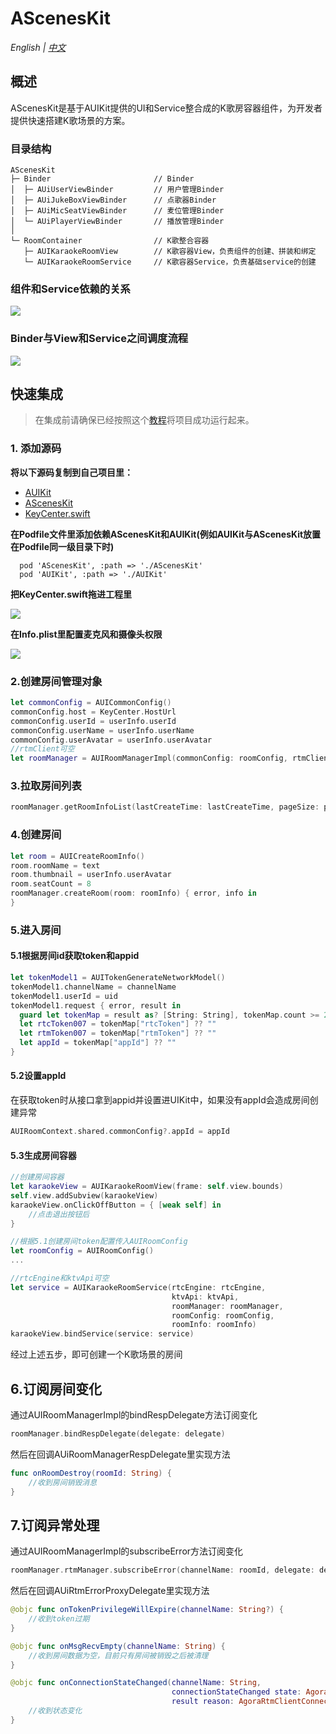 # AScenesKit

*English | [中文](README.zh.md)*

##  概述
AScenesKit是基于AUIKit提供的UI和Service整合成的K歌房容器组件，为开发者提供快速搭建K歌场景的方案。

### 目录结构
```
AScenesKit  
├─ Binder                       // Binder
│  ├─ AUiUserViewBinder         // 用户管理Binder
│  ├─ AUiJukeBoxViewBinder      // 点歌器Binder
│  ├─ AUiMicSeatViewBinder      // 麦位管理Binder    
│  └─ AUiPlayerViewBinder       // 播放管理Binder
│
└─ RoomContainer                // K歌整合容器
   ├─ AUIKaraokeRoomView        // K歌容器View，负责组件的创建、拼装和绑定   
   └─ AUIKaraokeRoomService     // K歌容器Service，负责基础service的创建
```
###  组件和Service依赖的关系
![](https://fullapp.oss-cn-beijing.aliyuncs.com/pic/KaraokeRoom.png)

### Binder与View和Service之间调度流程

![](https://fullapp.oss-cn-beijing.aliyuncs.com/pic/pako_eNo9UD1vwjAQ_SunmwMqbaDEQyUCKxNVh2IGK76ApcROHbuUxvnvNQ7qTad7H_f0BqyMJGRYN-ZaXYR18L7jGuJsjh-KrqXSkuwJZrO34DspHIFXAcoEniZmeUcheAWicsroAJuHRZL1pCVY-vLUuwDb44Hst6roId5OYkt9B5IaOscX0QAww5ZsK5SM6YY7l6O7UEscWVwl1cI3jiPXY6QK78zhpitktWh6ynDKulP.png)

## 快速集成
> 在集成前请确保已经按照这个[教程](../Example/README_zh.md)将项目成功运行起来。

### 1. 添加源码

**将以下源码复制到自己项目里：**

- [AUIKit](https://github.com/AgoraIO-Community/AUIKit/blob/main/iOS/README_zh.md)
- [AScenesKit](../AScenesKit)
- [KeyCenter.swift](../Example/AUIKitKaraoke/KeyCenter.swift)

**在Podfile文件里添加依赖AScenesKit和AUIKit(例如AUIKit与AScenesKit放置在Podfile同一级目录下时)**

```
  pod 'AScenesKit', :path => './AScenesKit'
  pod 'AUIKit', :path => './AUIKit'
```

**把KeyCenter.swift拖进工程里**

![](https://accktvpic.oss-cn-beijing.aliyuncs.com/pic/github_readme/uikit/config_keycenter_ios.png) 

**在Info.plist里配置麦克风和摄像头权限**

![](https://accktvpic.oss-cn-beijing.aliyuncs.com/pic/github_readme/uikit/config_app_privacy_ios.png)

### 2.创建房间管理对象
```swift
let commonConfig = AUICommonConfig()
commonConfig.host = KeyCenter.HostUrl
commonConfig.userId = userInfo.userId  
commonConfig.userName = userInfo.userName
commonConfig.userAvatar = userInfo.userAvatar
//rtmClient可空
let roomManager = AUIRoomManagerImpl(commonConfig: roomConfig, rtmClient: rtmClient)
```

### 3.拉取房间列表
```swift
roomManager.getRoomInfoList(lastCreateTime: lastCreateTime, pageSize: pageSize, callback: callback)
```

### 4.创建房间
```swift
let room = AUICreateRoomInfo()
room.roomName = text
room.thumbnail = userInfo.userAvatar
room.seatCount = 8
roomManager.createRoom(room: roomInfo) { error, info in
}
```

### 5.进入房间
####  5.1根据房间id获取token和appid
```swift
let tokenModel1 = AUITokenGenerateNetworkModel()
tokenModel1.channelName = channelName
tokenModel1.userId = uid
tokenModel1.request { error, result in
  guard let tokenMap = result as? [String: String], tokenMap.count >= 2 else {return}
  let rtcToken007 = tokenMap["rtcToken"] ?? ""
  let rtmToken007 = tokenMap["rtmToken"] ?? ""
  let appId = tokenMap["appId"] ?? ""
}
```
#### 5.2设置appId
在获取token时从接口拿到appid并设置进UIKit中，如果没有appId会造成房间创建异常
```swift
AUIRoomContext.shared.commonConfig?.appId = appId
```
####  5.3生成房间容器
```swift
//创建房间容器
let karaokeView = AUIKaraokeRoomView(frame: self.view.bounds)  
self.view.addSubview(karaokeView)
karaokeView.onClickOffButton = { [weak self] in
    //点击退出按钮后
}

//根据5.1创建房间token配置传入AUIRoomConfig
let roomConfig = AUIRoomConfig()
...

//rtcEngine和ktvApi可空
let service = AUIKaraokeRoomService(rtcEngine: rtcEngine,
                                    ktvApi: ktvApi,
                                    roomManager: roomManager,
                                    roomConfig: roomConfig,
                                    roomInfo: roomInfo)
karaokeView.bindService(service: service)
```
经过上述五步，即可创建一个K歌场景的房间

## 6.订阅房间变化
通过AUIRoomManagerImpl的bindRespDelegate方法订阅变化
```swift
roomManager.bindRespDelegate(delegate: delegate)
```
然后在回调AUiRoomManagerRespDelegate里实现方法
```swift
func onRoomDestroy(roomId: String) {
    //收到房间销毁消息 
}
```

## 7.订阅异常处理
通过AUIRoomManagerImpl的subscribeError方法订阅变化
```swift
roomManager.rtmManager.subscribeError(channelName: roomId, delegate: delegate)
```
然后在回调AUiRtmErrorProxyDelegate里实现方法
```swift
@objc func onTokenPrivilegeWillExpire(channelName: String?) {
    //收到token过期
}

@objc func onMsgRecvEmpty(channelName: String) {
    //收到房间数据为空，目前只有房间被销毁之后被清理
}

@objc func onConnectionStateChanged(channelName: String,
                                    connectionStateChanged state: AgoraRtmClientConnectionState,
                                    result reason: AgoraRtmClientConnectionChangeReason) {
    //收到状态变化
}
```